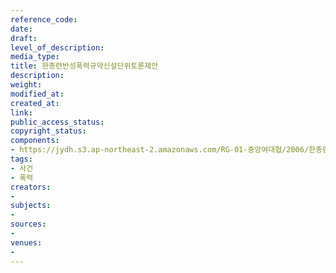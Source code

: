 ```yaml
---
reference_code: 
date: 
draft: 
level_of_description: 
media_type: 
title: 한총련반성폭력규약신설단위토론제안
description: 
weight: 
modified_at: 
created_at: 
link: 
public_access_status: 
copyright_status: 
components:
- https://jydh.s3.ap-northeast-2.amazonaws.com/RG-01-중앙여대협/2006/한총련반성폭력규약신설단위토론제안.pdf
tags:
- 사건
- 폭력
creators:
- 
subjects:
- 
sources:
- 
venues:
- 
---
```

